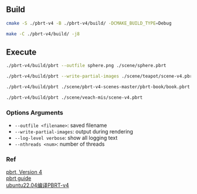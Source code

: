 
## Build
```bash
cmake -S ./pbrt-v4 -B ./pbrt-v4/build/ -DCMAKE_BUILD_TYPE=Debug

make -C ./pbrt-v4/build/ -j8
```

## Execute
```bash
./pbrt-v4/build/pbrt --outfile sphere.png ./scene/sphere.pbrt

./pbrt-v4/build/pbrt --write-partial-images ./scene/teapot/scene-v4.pbrt

./pbrt-v4/build/pbrt ./scene/pbrt-v4-scenes-master/pbrt-book/book.pbrt

./pbrt-v4/build/pbrt ./scene/veach-mis/scene-v4.pbrt
```

### Options Arguments

- `--outfile <filename>`: saved filename
- `--write-partial-images`: output during rendering
- `--log-level verbose`: show all logging text 
- `--nthreads <num>`: number of threads

### Ref
[pbrt, Version 4](https://github.com/mmp/pbrt-v4)  
[pbrt guide](https://pbrt.org/users-guide-v4)   
[ubuntu22.04编译PBRT-v4](https://blog.csdn.net/jinshelj/article/details/126458035)  
